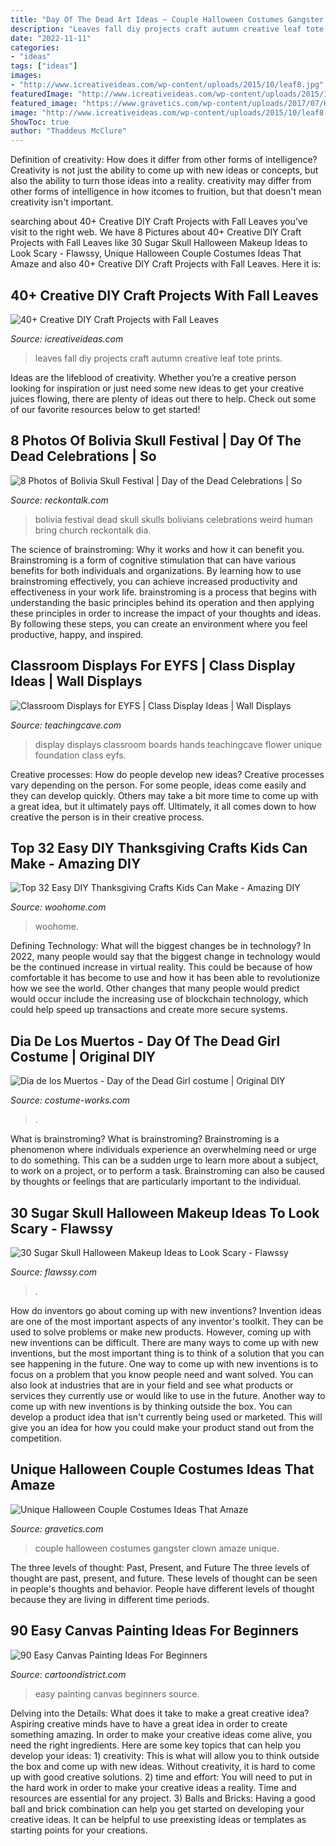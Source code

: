 ```yaml
---
title: "Day Of The Dead Art Ideas ~ Couple Halloween Costumes Gangster Clown Amaze Unique"
description: "Leaves fall diy projects craft autumn creative leaf tote prints"
date: "2022-11-11"
categories:
- "ideas"
tags: ["ideas"]
images:
- "http://www.icreativeideas.com/wp-content/uploads/2015/10/leaf8.jpg"
featuredImage: "http://www.icreativeideas.com/wp-content/uploads/2015/10/leaf8.jpg"
featured_image: "https://www.gravetics.com/wp-content/uploads/2017/07/Halloween-gangster-clown-couple.jpg"
image: "http://www.icreativeideas.com/wp-content/uploads/2015/10/leaf8.jpg"
ShowToc: true
author: "Thaddeus McClure"
---
```



Definition of creativity: How does it differ from other forms of intelligence?
Creativity is not just the ability to come up with new ideas or concepts, but also the ability to turn those ideas into a reality. creativity may differ from other forms of intelligence in how itcomes to fruition, but that doesn't mean creativity isn't important.

	

		
searching about 40+ Creative DIY Craft Projects with Fall Leaves you've visit to the right web. We have 8 Pictures about 40+ Creative DIY Craft Projects with Fall Leaves like 30 Sugar Skull Halloween Makeup Ideas to Look Scary - Flawssy, Unique Halloween Couple Costumes Ideas That Amaze and also 40+ Creative DIY Craft Projects with Fall Leaves. Here it is:
		
    
## 40+ Creative DIY Craft Projects With Fall Leaves

<img loading=lazy src="http://www.icreativeideas.com/wp-content/uploads/2015/10/leaf8.jpg" onerror="this.onerror=null;this.src='https://tse3.mm.bing.net/th?id=OIP.-iVY62jdl9qw6id_KkZfPQAAAA&amp;pid=15.1';" alt="40+ Creative DIY Craft Projects with Fall Leaves">

_Source: icreativeideas.com_

>leaves fall diy projects craft autumn creative leaf tote prints. 

	

Ideas are the lifeblood of creativity. Whether you’re a creative person looking for inspiration or just need some new ideas to get your creative juices flowing, there are plenty of ideas out there to help. Check out some of our favorite resources below to get started!

    
## 8 Photos Of Bolivia Skull Festival | Day Of The Dead Celebrations | So

<img loading=lazy src="https://www.reckontalk.com/wp-content/uploads/2014/11/8-Photos-of-Bolivia-Skull-Festival-Day-of-the-Dead-Celebrations-So-Weird-9.jpg" onerror="this.onerror=null;this.src='https://tse2.mm.bing.net/th?id=OIP.dJDqqUNffDeJl7sFhX3HTQHaJy&amp;pid=15.1';" alt="8 Photos of Bolivia Skull Festival | Day of the Dead Celebrations | So">

_Source: reckontalk.com_

>bolivia festival dead skull skulls bolivians celebrations weird human bring church reckontalk dia. 

	

The science of brainstroming: Why it works and how it can benefit you.
Brainstroming is a form of cognitive stimulation that can have various benefits for both individuals and organizations. By learning how to use brainstroming effectively, you can achieve increased productivity and effectiveness in your work life. brainstroming is a process that begins with understanding the basic principles behind its operation and then applying these principles in order to increase the impact of your thoughts and ideas. By following these steps, you can create an environment where you feel productive, happy, and inspired.

    
## Classroom Displays For EYFS | Class Display Ideas | Wall Displays

<img loading=lazy src="http://www.teachingcave.com/wp-content/uploads/2013/10/display-flower-hands.jpg" onerror="this.onerror=null;this.src='https://tse4.mm.bing.net/th?id=OIP.Q950TOtmcxuNeKsCAD9lsgHaNJ&amp;pid=15.1';" alt="Classroom Displays for EYFS | Class Display Ideas | Wall Displays">

_Source: teachingcave.com_

>display displays classroom boards hands teachingcave flower unique foundation class eyfs. 

	

Creative processes: How do people develop new ideas?
Creative processes vary depending on the person. For some people, ideas come easily and they can develop quickly. Others may take a bit more time to come up with a great idea, but it ultimately pays off. Ultimately, it all comes down to how creative the person is in their creative process.

    
## Top 32 Easy DIY Thanksgiving Crafts Kids Can Make - Amazing DIY

<img loading=lazy src="https://www.woohome.com/wp-content/uploads/2013/11/Thanksgiving-Crafts-Kids-Can-Make-7.jpg" onerror="this.onerror=null;this.src='https://tse2.mm.bing.net/th?id=OIP.LbtFjDyAQ11C2PQK0i4s-gHaLH&amp;pid=15.1';" alt="Top 32 Easy DIY Thanksgiving Crafts Kids Can Make - Amazing DIY">

_Source: woohome.com_

>woohome. 

	

Defining Technology: What will the biggest changes be in technology?
In 2022, many people would say that the biggest change in technology would be the continued increase in virtual reality. This could be because of how comfortable it has become to use and how it has been able to revolutionize how we see the world. Other changes that many people would predict would occur include the increasing use of blockchain technology, which could help speed up transactions and create more secure systems.

    
## Dia De Los Muertos - Day Of The Dead Girl Costume | Original DIY

<img loading=lazy src="https://photos.costume-works.com/full/dia_de_los_muertos_girl2.jpg" onerror="this.onerror=null;this.src='https://tse1.mm.bing.net/th?id=OIP._CKwd4u35gn-g3Rs8g_qEgHaM-&amp;pid=15.1';" alt="Dia de los Muertos - Day of the Dead Girl costume | Original DIY">

_Source: costume-works.com_

>. 

	

What is brainstroming?
What is brainstroming? Brainstroming is a phenomenon where individuals experience an overwhelming need or urge to do something. This can be a sudden urge to learn more about a subject, to work on a project, or to perform a task. Brainstroming can also be caused by thoughts or feelings that are particularly important to the individual.

    
## 30 Sugar Skull Halloween Makeup Ideas To Look Scary - Flawssy

<img loading=lazy src="https://www.flawssy.com/wp-content/uploads/2016/05/sugar-skull-queen.jpg" onerror="this.onerror=null;this.src='https://tse3.mm.bing.net/th?id=OIP.TMvzznxQ0wCYfrMJ7Es70wHaMn&amp;pid=15.1';" alt="30 Sugar Skull Halloween Makeup Ideas to Look Scary - Flawssy">

_Source: flawssy.com_

>. 

	

How do inventors go about coming up with new inventions?
Invention ideas are one of the most important aspects of any inventor's toolkit. They can be used to solve problems or make new products. However, coming up with new inventions can be difficult. There are many ways to come up with new inventions, but the most important thing is to think of a solution that you can see happening in the future.
One way to come up with new inventions is to focus on a problem that you know people need and want solved. You can also look at industries that are in your field and see what products or services they currently use or would like to use in the future. Another way to come up with new inventions is by thinking outside the box. You can develop a product idea that isn't currently being used or marketed. This will give you an idea for how you could make your product stand out from the competition.

    
## Unique Halloween Couple Costumes Ideas That Amaze

<img loading=lazy src="https://www.gravetics.com/wp-content/uploads/2017/07/Halloween-gangster-clown-couple.jpg" onerror="this.onerror=null;this.src='https://tse1.mm.bing.net/th?id=OIP.-THLRoYQBDBFTN3iVRSm2QHaN3&amp;pid=15.1';" alt="Unique Halloween Couple Costumes Ideas That Amaze">

_Source: gravetics.com_

>couple halloween costumes gangster clown amaze unique. 

	

The three levels of thought: Past, Present, and Future
The three levels of thought are past, present, and future. These levels of thought can be seen in people's thoughts and behavior. People have different levels of thought because they are living in different time periods.

    
## 90 Easy Canvas Painting Ideas For Beginners

<img loading=lazy src="http://www.cartoondistrict.com/wp-content/uploads/2017/06/Easy-Canvas-Painting-Ideas-For-Beginners14-1.jpg" onerror="this.onerror=null;this.src='https://tse4.mm.bing.net/th?id=OIP.FHaDAuy51KKQGFrNYrTWLQHaJ4&amp;pid=15.1';" alt="90 Easy Canvas Painting Ideas For Beginners">

_Source: cartoondistrict.com_

>easy painting canvas beginners source. 

	

Delving into the Details: What does it take to make a great creative idea?
Aspiring creative minds have to have a great idea in order to create something amazing. In order to make your creative ideas come alive, you need the right ingredients. Here are some key topics that can help you develop your ideas: 1) creativity: This is what will allow you to think outside the box and come up with new ideas. Without creativity, it is hard to come up with good creative solutions. 2) time and effort: You will need to put in the hard work in order to make your creative ideas a reality. Time and resources are essential for any project. 3) Balls and Bricks: Having a good ball and brick combination can help you get started on developing your creative ideas. It can be helpful to use preexisting ideas or templates as starting points for your creations.


